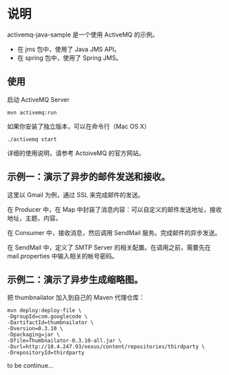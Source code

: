 说明
============================================================

activemq-java-sample 是一个使用 ActiveMQ 的示例。

* 在 jms 包中，使用了 Java JMS API。
* 在 spring 包中，使用了 Spring JMS。

使用
-------------------------------------------------------

启动 ActiveMQ Server

    mvn activemq:run

如果你安装了独立版本，可以在命令行（Mac OS X）

    ./activemq start

详细的使用说明，请参考 ActoiveMQ 的官方网站。

示例一：演示了异步的邮件发送和接收。
-------------------------------------------------------

这里以 Gmail 为例，通过 SSL 来完成邮件的发送。

在 Producer 中，在 Map 中封装了消息内容：可以自定义的邮件发送地址，接收地址，主题，内容。

在 Consumer 中，接收消息，然后调用 SendMail 服务。完成邮件的异步发送。

在 SendMail 中，定义了 SMTP Server 的相关配置。在调用之前，需要先在 mail.properties 中输入相关的帐号密码。

示例二：演示了异步生成缩略图。
-------------------------------------------------------

把 thumbnailator 加入到自己的 Maven 代理仓库：

    mvn deploy:deploy-file \
    -DgroupId=com.googlecode \
    -DartifactId=thumbnailator \
    -Dversion=0.3.10 \
    -Dpackaging=jar \
    -Dfile=Thumbnailator-0.3.10-all.jar \
    -Durl=http://10.4.247.93/nexus/content/repositories/thirdparty \
    -DrepositoryId=thirdparty


to be continue...


